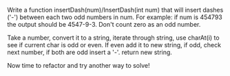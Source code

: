 Write a function insertDash(num)/InsertDash(int num) that will insert dashes ('-') between each two odd numbers in num. For example: if num is 454793 the output should be 4547-9-3. Don't count zero as an odd number.

Take a number, convert it to a string, iterate through string, use charAt(i) to see if current char is odd or even. If even add it to new string, if odd, check next number, if both are odd insert a '-'. return new string.

Now time to refactor and try another way to solve!